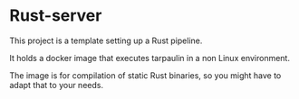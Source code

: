 # Rust-server

This project is a template setting up a Rust pipeline.

It holds a docker image that executes tarpaulin in a non Linux environment.

The image is for compilation of static Rust binaries, so you might have to adapt that to your needs.
